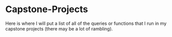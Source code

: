 # Capstone-Projects
Here is where I will put a list of all of the queries or functions that I run in my capstone projects (there may be a lot of rambling).
